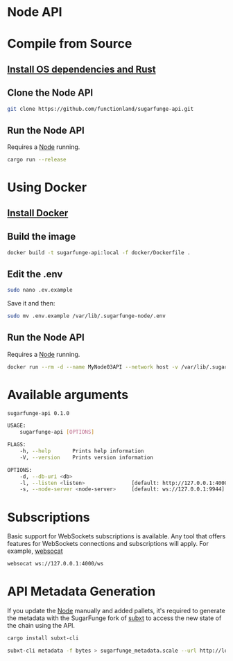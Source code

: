 # Node API

# Compile from Source

## [Install OS dependencies and Rust](https://github.com/functionland/sugarfunge-node/blob/main/docs/rust-setup.md)

## Clone the Node API

```bash
git clone https://github.com/functionland/sugarfunge-api.git
```

## Run the Node API

Requires a [Node](Node.md) running.

```bash
cargo run --release
```

# Using Docker

## [Install Docker](https://docs.docker.com/engine/install/)

## Build the image

```bash
docker build -t sugarfunge-api:local -f docker/Dockerfile .
```

## Edit the .env
```bash
sudo nano .ev.example
```

Save it and then:

```bash
sudo mv .env.example /var/lib/.sugarfunge-node/.env
```


## Run the Node API

Requires a [Node](Node.md) running.

```bash
docker run --rm -d --name MyNode03API --network host -v /var/lib/.sugarfunge-node/.env:/.env -v /var/lib/.sugarfunge-node/data/node03:/data sugarfunge-api:local --db-uri=/data --node-server ws://127.0.0.1:9946
```

# Available arguments

```bash
sugarfunge-api 0.1.0

USAGE:
    sugarfunge-api [OPTIONS]

FLAGS:
    -h, --help       Prints help information
    -V, --version    Prints version information

OPTIONS:
    -d, --db-uri <db>                  
    -l, --listen <listen>               [default: http://127.0.0.1:4000]
    -s, --node-server <node-server>     [default: ws://127.0.0.1:9944]
```

# Subscriptions

Basic support for WebSockets subscriptions is available. Any tool that offers features for WebSockets connections and subscriptions will apply. For example, [websocat](https://github.com/vi/websocat)

```bash
websocat ws://127.0.0.1:4000/ws
```

# API Metadata Generation

If you update the [Node](Node.md) manually and added pallets, it's required to generate the metadata with the SugarFunge fork of [subxt](https://github.com/SugarFunge/subxt) to access the new state of the chain using the API.

```bash
cargo install subxt-cli

subxt-cli metadata -f bytes > sugarfunge_metadata.scale --url http://localhost:9934/
```
